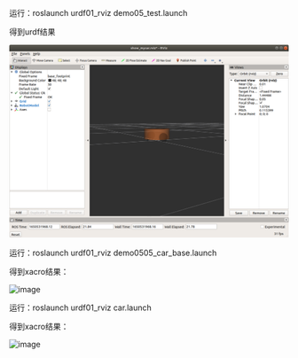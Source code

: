 运行：roslaunch urdf01_rviz demo05_test.launch

得到urdf结果

![image](https://github.com/Rao-Kai/ROS_Learning/blob/main/urdf%20%26%20xacro/images/urdf%E7%BB%93%E6%9E%9C.png)

运行：roslaunch urdf01_rviz demo0505_car_base.launch

得到xacro结果：

![image]()

运行：roslaunch urdf01_rviz car.launch

得到xacro结果：

![image]()
